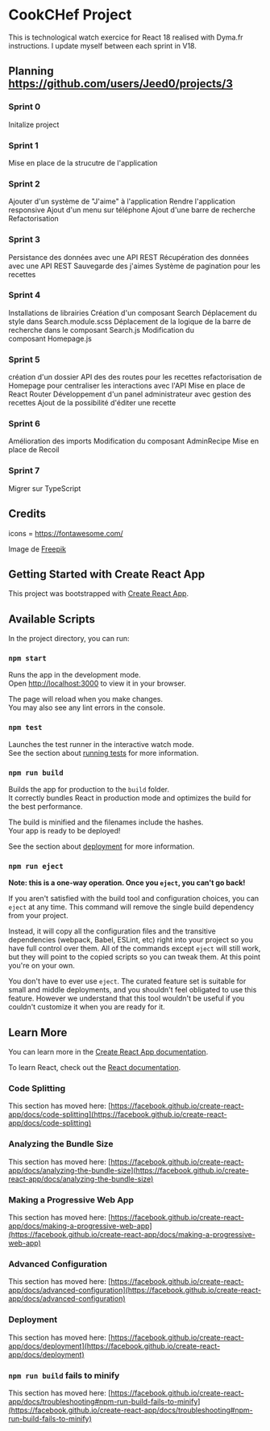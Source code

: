 # CookCHef Project

This is technological watch exercice for React 18 realised with Dyma.fr instructions.
I update myself between each sprint in V18.

## Planning <https://github.com/users/Jeed0/projects/3>

### Sprint 0

Initalize project

### Sprint 1

Mise en place de la strucutre de l'application

### Sprint 2

Ajouter d'un système de "J'aime" à l'application
Rendre l'application responsive
Ajout d'un menu sur téléphone
Ajout d'une barre de recherche
Refactorisation

### Sprint 3

Persistance des données avec une API REST
Récupération des données avec une API REST
Sauvegarde des j'aimes
Système de pagination pour les recettes

### Sprint 4

Installations de librairies
Création d'un composant Search
Déplacement du style dans Search.module.scss
Déplacement de la logique de la barre de recherche dans le composant Search.js
Modification du composant Homepage.js

### Sprint 5

création d'un dossier API des des routes pour les recettes
refactorisation de Homepage pour centraliser les interactions avec l'API
Mise en place de React Router
Développement d'un panel administrateur avec gestion des recettes
Ajout de la possibilité d'éditer une recette

### Sprint 6

Amélioration des imports
Modification du composant AdminRecipe
Mise en place de Recoil

### Sprint 7

Migrer sur TypeScript

## Credits

icons = <https://fontawesome.com/>

Image de [Freepik](https://fr.freepik.com/photos-gratuite/vue-dessus-concept-nature-morte-livre-recettes_16920748.htm#query=recette&position=8&from_view=search&track=sph)

## Getting Started with Create React App

This project was bootstrapped with [Create React App](https://github.com/facebook/create-react-app).

## Available Scripts

In the project directory, you can run:

### `npm start`

Runs the app in the development mode.\
Open [http://localhost:3000](http://localhost:3000) to view it in your browser.

The page will reload when you make changes.\
You may also see any lint errors in the console.

### `npm test`

Launches the test runner in the interactive watch mode.\
See the section about [running tests](https://facebook.github.io/create-react-app/docs/running-tests) for more information.

### `npm run build`

Builds the app for production to the `build` folder.\
It correctly bundles React in production mode and optimizes the build for the best performance.

The build is minified and the filenames include the hashes.\
Your app is ready to be deployed!

See the section about [deployment](https://facebook.github.io/create-react-app/docs/deployment) for more information.

### `npm run eject`

**Note: this is a one-way operation. Once you `eject`, you can't go back!**

If you aren't satisfied with the build tool and configuration choices, you can `eject` at any time. This command will remove the single build dependency from your project.

Instead, it will copy all the configuration files and the transitive dependencies (webpack, Babel, ESLint, etc) right into your project so you have full control over them. All of the commands except `eject` will still work, but they will point to the copied scripts so you can tweak them. At this point you're on your own.

You don't have to ever use `eject`. The curated feature set is suitable for small and middle deployments, and you shouldn't feel obligated to use this feature. However we understand that this tool wouldn't be useful if you couldn't customize it when you are ready for it.

## Learn More

You can learn more in the [Create React App documentation](https://facebook.github.io/create-react-app/docs/getting-started).

To learn React, check out the [React documentation](https://reactjs.org/).

### Code Splitting

This section has moved here: [https://facebook.github.io/create-react-app/docs/code-splitting](https://facebook.github.io/create-react-app/docs/code-splitting)

### Analyzing the Bundle Size

This section has moved here: [https://facebook.github.io/create-react-app/docs/analyzing-the-bundle-size](https://facebook.github.io/create-react-app/docs/analyzing-the-bundle-size)

### Making a Progressive Web App

This section has moved here: [https://facebook.github.io/create-react-app/docs/making-a-progressive-web-app](https://facebook.github.io/create-react-app/docs/making-a-progressive-web-app)

### Advanced Configuration

This section has moved here: [https://facebook.github.io/create-react-app/docs/advanced-configuration](https://facebook.github.io/create-react-app/docs/advanced-configuration)

### Deployment

This section has moved here: [https://facebook.github.io/create-react-app/docs/deployment](https://facebook.github.io/create-react-app/docs/deployment)

### `npm run build` fails to minify

This section has moved here: [https://facebook.github.io/create-react-app/docs/troubleshooting#npm-run-build-fails-to-minify](https://facebook.github.io/create-react-app/docs/troubleshooting#npm-run-build-fails-to-minify)

